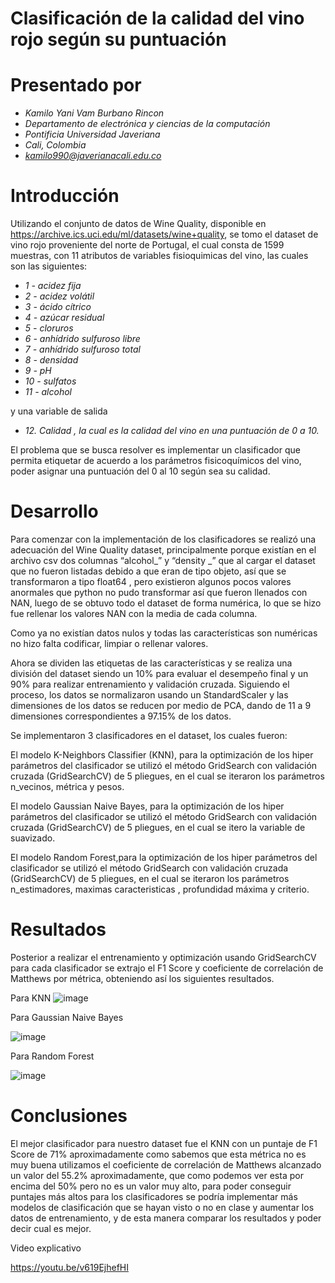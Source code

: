 
# Clasificación de la calidad del vino rojo según su puntuación
# Presentado por
- *Kamilo Yani Vam Burbano Rincon*
- *Departamento de electrónica y ciencias de la computación* 
- *Pontificia Universidad Javeriana* 
- *Cali, Colombia*  
 - *kamilo990@javerianacali.edu.co*
 
# Introducción

Utilizando  el conjunto de datos de​ Wine Quality, disponible en https://archive.ics.uci.edu/ml/datasets/wine+quality,  se tomo el dataset de vino rojo proveniente del norte de Portugal, el cual consta de 1599 muestras, con 11 atributos de variables fisioquimicas del vino, las cuales son las siguientes: 
 
- *1 - acidez fija*
- *2 - acidez volátil*
- *3 - ácido cítrico*
- *4 - azúcar residual*
- *5 - cloruros*
- *6 - anhídrido sulfuroso libre*
- *7 - anhídrido sulfuroso total*
- *8 - densidad*
- *9 - pH*
- *10 - sulfatos*
- *11 - alcohol*


y una variable de salida 
 
- *12. Calidad , la cual  es la calidad del vino en una puntuación de 0 a 10.*
 
El problema que se busca resolver es implementar un clasificador que permita etiquetar de acuerdo a los parámetros fisicoquímicos del vino, poder asignar una  puntuación del 0 al 10 según  sea su calidad. 
 
# Desarrollo
Para comenzar con la implementación de los clasificadores se realizó una adecuación del Wine Quality dataset, principalmente porque existían en el archivo csv dos columnas “alcohol_” y “density _” que al cargar el dataset que no fueron listadas debido a que eran de tipo objeto, así que se transformaron a tipo float64 , pero existieron algunos pocos valores anormales que python no pudo transformar así que fueron llenados con NAN, luego de se obtuvo todo el dataset de forma numérica, lo que se hizo fue rellenar los valores NAN con la media de cada columna.

Como ya no existían datos nulos y todas las características son numéricas no hizo falta codificar, limpiar o rellenar valores. 
 
Ahora se dividen las etiquetas de las características y se realiza una división del dataset siendo un 10% para evaluar el desempeño final y un 90% para realizar entrenamiento y validación cruzada. Siguiendo el proceso, los datos se normalizaron usando un StandardScaler y las dimensiones de los datos se reducen por medio de PCA, dando de 11 a  9  dimensiones correspondientes a 97.15% de los datos.
 
Se implementaron 3 clasificadores en el  dataset, los cuales fueron:
 
El modelo K-Neighbors Classifier (KNN), para la optimización de los hiper parámetros del clasificador se utilizó el método GridSearch con validación cruzada (GridSearchCV) de 5 pliegues, en el cual se iteraron los parámetros n_vecinos, métrica y pesos.
 
El modelo Gaussian Naive Bayes, para la optimización de los hiper parámetros del clasificador se utilizó el método GridSearch con validación cruzada (GridSearchCV) de 5 pliegues, en el cual se itero la variable de suavizado. 
 
El modelo Random Forest,para la optimización de los hiper parámetros del clasificador se utilizó el método GridSearch con validación cruzada (GridSearchCV) de 5 pliegues, en el cual se iteraron los parámetros n_estimadores, maximas caracteristicas , profundidad máxima y criterio. 
 
 
# Resultados
 
 
Posterior a realizar el entrenamiento y optimización usando GridSearchCV para cada clasificador  se extrajo el F1 Score  y coeficiente de correlación de Matthews por métrica, obteniendo así los siguientes resultados.
 
Para KNN
![image](https://user-images.githubusercontent.com/119079845/204056931-24266dfc-f533-4ae6-8e91-2cd963b1f653.png)


Para Gaussian Naive Bayes

![image](https://user-images.githubusercontent.com/119079845/204056973-203712b8-eb65-4c65-ab8a-bf82de9e2b6d.png)
 
 
Para Random Forest

![image](https://user-images.githubusercontent.com/119079845/204057060-fc253298-9335-40f1-9a09-b6655058bd4d.png)

 
# Conclusiones
 
El mejor clasificador para nuestro dataset fue el KNN con  un puntaje de F1 Score de 71% aproximadamente como sabemos que esta métrica no es muy buena utilizamos el coeficiente de correlación de Matthews alcanzado un valor del 55.2% aproximadamente, que como podemos ver esta por encima del 50% pero no es un valor muy alto, para poder conseguir puntajes más altos para los clasificadores se podría  implementar más modelos de clasificación que se hayan visto o no en clase y aumentar los datos de entrenamiento, y de esta manera comparar los resultados y poder decir cual es mejor. 

Video explicativo

https://youtu.be/v619EjhefHI

